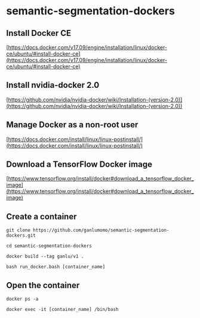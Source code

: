 # semantic-segmentation-dockers

## Install Docker CE

[https://docs.docker.com/v17.09/engine/installation/linux/docker-ce/ubuntu/#install-docker-ce](https://docs.docker.com/v17.09/engine/installation/linux/docker-ce/ubuntu/#install-docker-ce)

## Install nvidia-docker 2.0

[https://github.com/nvidia/nvidia-docker/wiki/Installation-(version-2.0)](https://github.com/nvidia/nvidia-docker/wiki/Installation-(version-2.0))

## Manage Docker as a non-root user

[https://docs.docker.com/install/linux/linux-postinstall/](https://docs.docker.com/install/linux/linux-postinstall/)

## Download a TensorFlow Docker image

[https://www.tensorflow.org/install/docker#download_a_tensorflow_docker_image](https://www.tensorflow.org/install/docker#download_a_tensorflow_docker_image)

## Create a container

`git clone https://github.com/ganlumomo/semantic-segmentation-dockers.git`

`cd semantic-segmentation-dockers`

`docker build --tag ganlu/v1 .`

`bash run_docker.bash [container_name]`

## Open the container

`docker ps -a`

`docker exec -it [container_name] /bin/bash`
